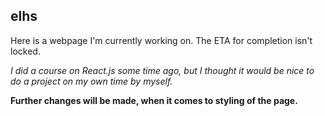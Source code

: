 ## elhs
 
Here is a webpage I'm currently working on.
The ETA for completion isn't locked.

*I did a course on React.js some time ago, but I thought it would be nice to do a project on my own time by myself.*

__Further changes will be made, when it comes to styling of the page.__
